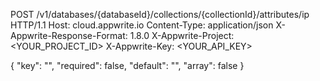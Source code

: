 POST /v1/databases/{databaseId}/collections/{collectionId}/attributes/ip HTTP/1.1
Host: cloud.appwrite.io
Content-Type: application/json
X-Appwrite-Response-Format: 1.8.0
X-Appwrite-Project: <YOUR_PROJECT_ID>
X-Appwrite-Key: <YOUR_API_KEY>

{
  "key": "",
  "required": false,
  "default": "",
  "array": false
}
